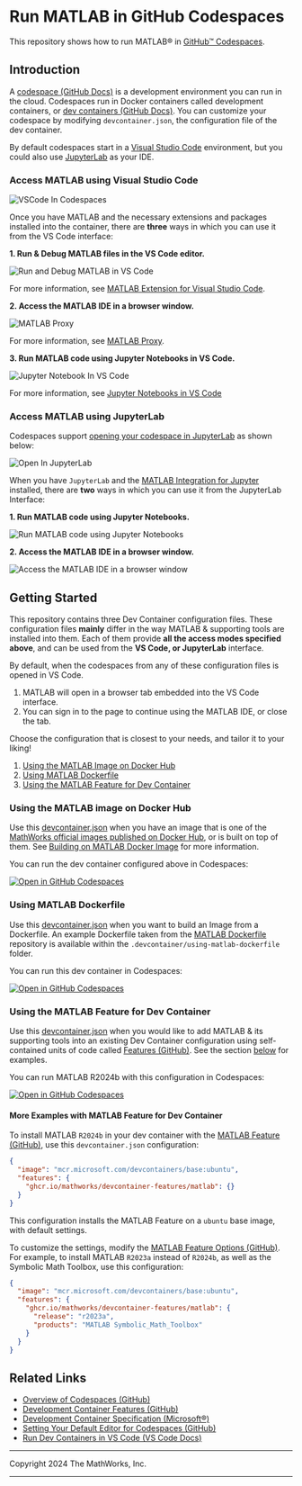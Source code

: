 # Run MATLAB in GitHub Codespaces

This repository shows how to run MATLAB&reg; in [GitHub&trade; Codespaces](https://github.com/features/codespaces).

## Introduction

A [codespace (GitHub Docs)](https://docs.github.com/en/codespaces/overview) is a development environment you can run in the cloud. Codespaces run in Docker containers called development containers, or [dev containers (GitHub Docs)](https://docs.github.com/en/codespaces/setting-up-your-project-for-codespaces/adding-a-dev-container-configuration/introduction-to-dev-containers). You can customize your codespace by modifying `devcontainer.json`, the configuration file of the dev container.

By default codespaces start in a [Visual Studio Code](https://code.visualstudio.com/) environment, but you could also use [JupyterLab](https://jupyter.org) as your IDE.

### Access MATLAB using Visual Studio Code
![VSCode In Codespaces](img/VSCodeInCodespaces.png)

Once you have MATLAB and the necessary extensions and packages installed into the container, there are **three** ways in which you can use it from the VS Code interface: 

**1. Run & Debug MATLAB files in the VS Code editor.**</br>
   
   ![Run and Debug MATLAB in VS Code](img/RunAndDebugInVSCode.gif)
   
   For more information, see [MATLAB Extension for Visual Studio Code](https://github.com/mathworks/MATLAB-extension-for-vscode).


**2. Access the MATLAB IDE in a browser window.**</br>

   ![MATLAB Proxy](img/MATLABinBrowser.png)

   For more information, see [MATLAB Proxy](https://github.com/mathworks/matlab-proxy?tab=readme-ov-file#usage).

**3. Run MATLAB code using Jupyter Notebooks in VS Code.**</br>
   
   ![Jupyter Notebook In VS Code](img/JupyterNotebookInVSCode.gif)

   For more information, see [Jupyter Notebooks in VS Code](https://code.visualstudio.com/docs/datascience/jupyter-notebooks)

### Access MATLAB using JupyterLab
Codespaces support [opening your codespace in JupyterLab](https://docs.github.com/en/codespaces/developing-in-a-codespace/getting-started-with-github-codespaces-for-machine-learning#opening-your-codespace-in-jupyterlab) as shown below:

![Open In JupyterLab](img/OpenInJupyterLab.gif)


When you have `JupyterLab` and the [MATLAB Integration for Jupyter](https://github.com/mathworks/jupyter-matlab-proxy) installed, there are **two** ways in which you can use it from the JupyterLab Interface: 

**1. Run MATLAB code using Jupyter Notebooks.**</br>
   
   ![Run MATLAB code using Jupyter Notebooks](https://github.com/mathworks/jupyter-matlab-proxy/raw/main/img/JupyterKernel.gif)

**2. Access the MATLAB IDE in a browser window.**</br>
      
   ![Access the MATLAB IDE in a browser window](https://github.com/mathworks/jupyter-matlab-proxy/raw/main/img/JupyterMATLABDesktop.gif)

## Getting Started

This repository contains three Dev Container configuration files.
These configuration files **mainly** differ in the way MATLAB & supporting tools are installed into them.
Each of them provide **all the access modes specified above**, and can be used from the **VS Code, or JupyterLab** interface.

By default, when the codespaces from any of these configuration files is opened in VS Code.
1. MATLAB will open in a browser tab embedded into the VS Code interface.
2. You can sign in to the page to continue using the MATLAB IDE, or close the tab.


Choose the configuration that is closest to your needs, and tailor it to your liking!

1. [Using the MATLAB Image on Docker Hub](#using-the-matlab-image-on-docker-hub)
2. [Using MATLAB Dockerfile](#using-matlab-dockerfile)
3. [Using the MATLAB Feature for Dev Container](#using-the-matlab-feature-for-dev-container)


### Using the MATLAB image on Docker Hub

Use this [devcontainer.json](.devcontainer/devcontainer.json) when you have an image that is one of the [MathWorks official images published on Docker Hub](https://hub.docker.com/r/mathworks/matlab), or is built on top of them. See [Building on MATLAB Docker Image](https://github.com/mathworks-ref-arch/matlab-dockerfile/tree/main/alternates/building-on-matlab-docker-image) for more information.

You can run the dev container configured above in Codespaces:

[![Open in GitHub Codespaces](https://github.com/codespaces/badge.svg)](https://github.com/codespaces/new/mathworks-ref-arch/matlab-codespaces?template=false&devcontainer_path=.devcontainer%2Fdevcontainer.json)

### Using MATLAB Dockerfile

Use this [devcontainer.json](.devcontainer/using-matlab-dockerfile/devcontainer.json) when you want to build an Image from a Dockerfile.
An example Dockerfile taken from the [MATLAB Dockerfile](https://github.com/mathworks-ref-arch/matlab-dockerfile) repository is available within the `.devcontainer/using-matlab-dockerfile` folder.

You can run this dev container in Codespaces:

[![Open in GitHub Codespaces](https://github.com/codespaces/badge.svg)](https://github.com/codespaces/new/mathworks-ref-arch/matlab-codespaces?template=false&devcontainer_path=.devcontainer%2Fusing-matlab-dockerfile%2Fdevcontainer.json)

### Using the MATLAB Feature for Dev Container

Use this [devcontainer.json](.devcontainer/using-devcontainer-feature/devcontainer.json) when you would like to add MATLAB & its supporting tools into an existing Dev Container configuration using  self-contained units of code called [Features (GitHub)](https://github.com/devcontainers/features). See the section [below](#more-examples-with-matlab-feature-for-dev-container) for examples.

You can run MATLAB R2024b with this configuration in Codespaces:

[![Open in GitHub Codespaces](https://github.com/codespaces/badge.svg)](https://github.com/codespaces/new/mathworks-ref-arch/matlab-codespaces?template=false&devcontainer_path=.devcontainer%2Fusing-devcontainer-feature%2Fdevcontainer.json)

#### More Examples with MATLAB Feature for Dev Container

To install MATLAB `R2024b` in your dev container with the [MATLAB Feature (GitHub)](https://github.com/mathworks/devcontainer-features), use this `devcontainer.json` configuration:

```json
{
  "image": "mcr.microsoft.com/devcontainers/base:ubuntu",
  "features": {
    "ghcr.io/mathworks/devcontainer-features/matlab": {}
  }
}
```

This configuration installs the MATLAB Feature on a `ubuntu` base image, with default settings. 

To customize the settings, modify the [MATLAB Feature Options (GitHub)](https://github.com/mathworks/devcontainer-features/tree/main/src/matlab#options). For example, to install MATLAB `R2023a` instead of `R2024b`, as well as the Symbolic Math Toolbox, use this configuration:

```json
{
  "image": "mcr.microsoft.com/devcontainers/base:ubuntu",
  "features": {
    "ghcr.io/mathworks/devcontainer-features/matlab": {
      "release": "r2023a",
      "products": "MATLAB Symbolic_Math_Toolbox"
    }
  }
}
```


## Related Links

- [Overview of Codespaces (GitHub)](https://docs.github.com/en/codespaces/overview)
- [Development Container Features (GitHub)](https://github.com/devcontainers/features/)
- [Development Container Specification (Microsoft&reg;)](https://containers.dev/implementors/spec/)
- [Setting Your Default Editor for Codespaces (GitHub)](https://docs.github.com/en/codespaces/setting-your-user-preferences/setting-your-default-editor-for-github-codespaces)
- [Run Dev Containers in VS Code (VS Code Docs) ](https://code.visualstudio.com/docs/devcontainers/create-dev-container)

---

Copyright 2024 The MathWorks, Inc.

---
